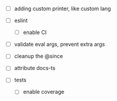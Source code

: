 -   [ ] adding custom printer, like custom lang

-   [ ] eslint

    -   [ ] enable CI

-   [ ] validate eval args, prevent extra args

-   [ ] cleanup the @since

-   [ ] attribute docs-ts

-   [ ] tests

    -   [ ] enable coverage
